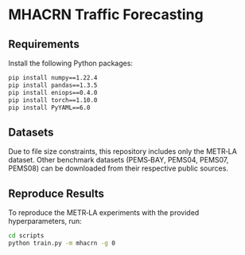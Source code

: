 # MHACRN Traffic Forecasting

## Requirements

Install the following Python packages:

```bash
pip install numpy==1.22.4  
pip install pandas==1.3.5  
pip install eniops==0.4.0  
pip install torch==1.10.0  
pip install PyYAML==6.0 
```


## Datasets

Due to file size constraints, this repository includes only the METR‑LA dataset.
Other benchmark datasets (PEMS‑BAY, PEMS04, PEMS07, PEMS08) can be downloaded from their respective public sources.

## Reproduce Results 

To reproduce the METR‑LA experiments with the provided hyperparameters, run:

```bash
cd scripts 
python train.py -m mhacrn -g 0 
```
